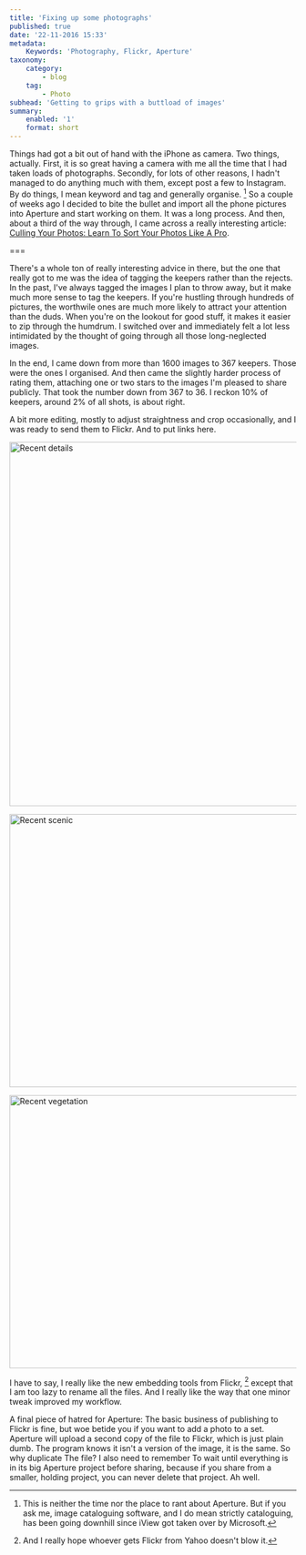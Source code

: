 ```yaml
---
title: 'Fixing up some photographs'
published: true
date: '22-11-2016 15:33'
metadata:
    Keywords: 'Photography, Flickr, Aperture'
taxonomy:
    category:
        - blog
    tag:
        - Photo
subhead: 'Getting to grips with a buttload of images'
summary:
    enabled: '1'
    format: short
---
```


Things had got a bit out of hand with the iPhone as camera. Two things, actually. First, it is so great having a camera with me all the time that I had taken loads of photographs. Secondly, for lots of other reasons, I hadn't managed to do anything much with them, except post a few to Instagram. By do things, I mean keyword and tag and generally organise. [^1] So a couple of weeks ago I decided to bite the bullet and import all the phone pictures into Aperture and start working on them. It was a long process. And then, about a third of the way through, I came across a really interesting article: [Culling Your Photos: Learn To Sort Your Photos Like A Pro](https://www.biblino.com/culling-your-photos/).

===

There's a whole ton of really interesting advice in there, but the one that really got to me was the idea of tagging the keepers rather than the rejects. In the past, I've always tagged the images I plan to throw away, but it make much more sense to tag the keepers. If you're hustling through hundreds of pictures, the worthwile ones are much more likely to attract your attention than the duds. When you're on the lookout for good stuff, it makes it easier to zip through the humdrum. I switched over and immediately felt a lot less intimidated by the thought of going through all those long-neglected images. 

In the end, I came down from more than 1600 images to 367 keepers. Those were the ones I organised. And then came the slightly harder process of rating them, attaching one or two stars to the images I'm pleased to share publicly. That took the number down from 367 to 36. I reckon 10% of keepers, around 2% of all shots, is about right.

A bit more editing, mostly to adjust straightness and crop occasionally, and I was ready to send them to Flickr. And to put links here.

<a data-flickr-embed="true" data-footer="true"  href="https://www.flickr.com/photos/jcherfas/albums/72157672872353474" title="Recent details"><img src="https://c7.staticflickr.com/6/5808/31016107902_b031e7318f_z.jpg" width="640" height="640" alt="Recent details"></a><script async src="//embedr.flickr.com/assets/client-code.js" charset="utf-8"></script>

<a data-flickr-embed="true" data-footer="true"  href="https://www.flickr.com/photos/jcherfas/albums/72157676910097645" title="Recent scenic"><img src="https://c4.staticflickr.com/6/5808/31045646331_03b745bb78_z.jpg" width="640" height="480" alt="Recent scenic"></a><script async src="//embedr.flickr.com/assets/client-code.js" charset="utf-8"></script>

<a data-flickr-embed="true" data-footer="true"  href="https://www.flickr.com/photos/jcherfas/albums/72157676909582655" title="Recent vegetation"><img src="https://c4.staticflickr.com/6/5324/31159674355_472ff54330_z.jpg" width="640" height="480" alt="Recent vegetation"></a><script async src="//embedr.flickr.com/assets/client-code.js" charset="utf-8"></script>

I have to say, I really like the new embedding tools from Flickr, [^2] except that I am too lazy to rename all the files. And I really like the way that one minor tweak improved my workflow.

A final piece of hatred for Aperture: The basic business of publishing to Flickr is fine, but woe betide you if you want to add a photo to a set. Aperture will upload a second copy of the file to Flickr, which is just plain dumb. The program knows it isn't a version of the image, it is the same. So why duplicate The file? I also need to remember To wait until everything is in its big Aperture project before sharing, because if you share from a smaller, holding project, you can never delete that project. Ah well.

[^2]: And I really hope whoever gets Flickr from Yahoo doesn't blow it.

[^1]: This is neither the time nor the place to rant about Aperture. But if you ask me, image cataloguing software, and I do mean strictly cataloguing, has been going downhill since iView got taken over by Microsoft.